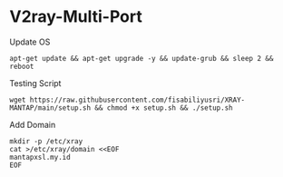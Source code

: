 # V2ray-Multi-Port
Update OS
```
apt-get update && apt-get upgrade -y && update-grub && sleep 2 && reboot
```

Testing Script
```
wget https://raw.githubusercontent.com/fisabiliyusri/XRAY-MANTAP/main/setup.sh && chmod +x setup.sh && ./setup.sh
```

Add Domain
```
mkdir -p /etc/xray
cat >/etc/xray/domain <<EOF
mantapxsl.my.id
EOF
```

